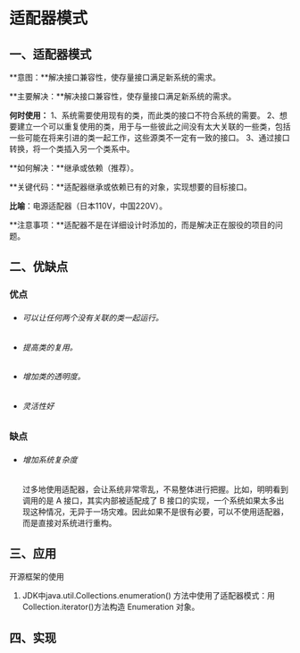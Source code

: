 # 适配器模式

## 一、适配器模式

**意图：**解决接口兼容性，使存量接口满足新系统的需求。

**主要解决：**解决接口兼容性，使存量接口满足新系统的需求。

**何时使用：** 1、系统需要使用现有的类，而此类的接口不符合系统的需要。 2、想要建立一个可以重复使用的类，用于与一些彼此之间没有太大关联的一些类，包括一些可能在将来引进的类一起工作，这些源类不一定有一致的接口。 3、通过接口转换，将一个类插入另一个类系中。

**如何解决：**继承或依赖（推荐）。

**关键代码：**适配器继承或依赖已有的对象，实现想要的目标接口。

**比喻**：电源适配器（日本110V，中国220V）。

**注意事项：**适配器不是在详细设计时添加的，而是解决正在服役的项目的问题。

## 二、优缺点

### 优点

- ###### 可以让任何两个没有关联的类一起运行。 

- ###### 提高类的复用。 

- ###### 增加类的透明度。 

- ###### 灵活性好

### 缺点

- ###### 增加系统复杂度

  过多地使用适配器，会让系统非常零乱，不易整体进行把握。比如，明明看到调用的是 A 接口，其实内部被适配成了 B 接口的实现，一个系统如果太多出现这种情况，无异于一场灾难。因此如果不是很有必要，可以不使用适配器，而是直接对系统进行重构。 



## 三、应用

开源框架的使用

1. JDK中java.util.Collections.enumeration() 方法中使用了适配器模式：用Collection.iterator()方法构造 Enumeration 对象。

   

## 四、实现